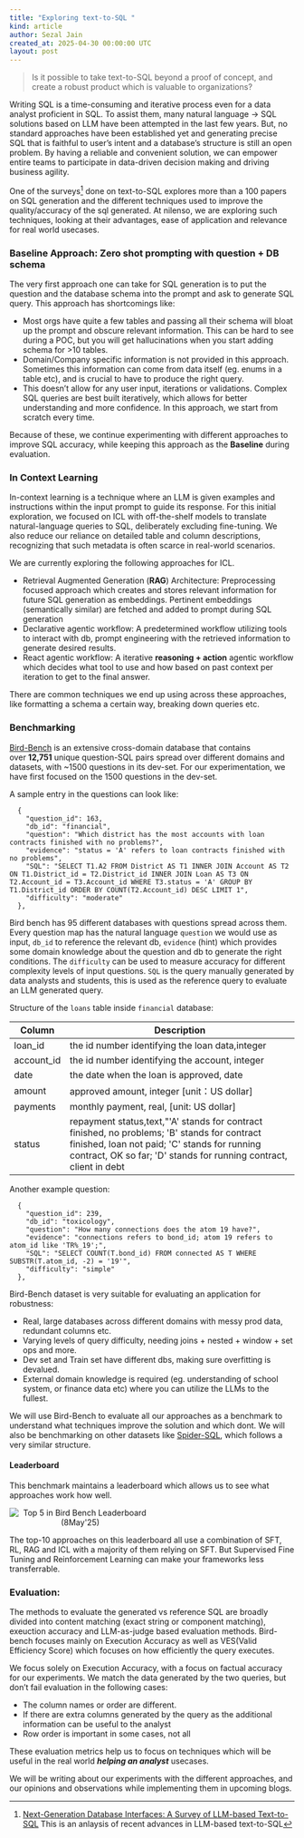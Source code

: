 ```yaml
---
title: "Exploring text-to-SQL "
kind: article
author: Sezal Jain
created_at: 2025-04-30 00:00:00 UTC
layout: post
---
```


> Is it possible to take text-to-SQL beyond a proof of concept, and create a robust product which is valuable to organizations?

Writing SQL is a time-consuming and iterative process even for a data analyst proficient in SQL. To assist them, many natural language → SQL solutions based on LLM have been attempted in the last few years. But, no standard approaches have been established yet and generating precise SQL that is faithful to user’s intent and a database’s structure is still an open problem. By having a reliable and convenient solution, we can empower entire teams to participate in data-driven decision making and driving business agility.

One of the surveys[^1] done on text-to-SQL explores more than a 100 papers on SQL generation and the different techniques used to improve the quality/accuracy of the sql generated. At nilenso, we are exploring such techniques, looking at their advantages, ease of application and relevance for real world usecases.

### Baseline Approach: Zero shot prompting with question + DB schema

The very first approach one can take for SQL generation is to put the question and the database schema into the prompt and ask to generate SQL query. This approach has shortcomings like:

- Most orgs have quite a few tables and passing all their schema will bloat up the prompt and obscure relevant information. This can be hard to see during a POC, but you will get hallucinations when you start adding schema for >10 tables.
- Domain/Company specific information is not provided in this approach. Sometimes this information can come from data itself (eg. enums in a table etc), and is crucial to have to produce the right query.
- This doesn’t allow for any user input, iterations or validations. Complex SQL queries are best built iteratively, which allows for better understanding and more confidence. In this approach, we start from scratch every time.

Because of these, we continue experimenting with different approaches to improve SQL accuracy, while keeping this approach as the **Baseline** during evaluation.

### In Context Learning

In-context learning is a technique where an LLM is given examples and instructions within the input prompt to guide its response.
For this initial exploration, we focused on ICL with off-the-shelf models to translate natural-language queries to SQL, deliberately excluding fine-tuning. We also reduce our reliance on detailed table and column descriptions, recognizing that such metadata is often scarce in real-world scenarios.

We are currently exploring the following approaches for ICL.
- Retrieval Augmented Generation (**RAG**) Architecture: Preprocessing focused approach which creates and stores relevant information for future SQL generation as embeddings. Pertinent embeddings (semantically similar) are fetched and added to prompt during SQL generation
- Declarative agentic workflow: A predetermined workflow utilizing tools to interact with db, prompt engineering with the retrieved information to generate desired results.
- React agentic workflow: A iterative **reasoning + action** agentic workflow which decides what tool to use and how based on past context per iteration to get to the final answer.

There are common techniques we end up using across these approaches, like formatting a schema a certain way, breaking down queries etc. 

### Benchmarking

[Bird-Bench](https://bird-bench.github.io/) is an extensive cross-domain database that contains over **12,751** unique question-SQL pairs spread over different domains and datasets, with ~1500 questions in its dev-set.  For our experimentation, we have first focused on the 1500 questions in the dev-set.

A sample entry in the questions can look like:

```
  {
    "question_id": 163,
    "db_id": "financial",
    "question": "Which district has the most accounts with loan contracts finished with no problems?",
    "evidence": "status = 'A' refers to loan contracts finished with no problems",
    "SQL": "SELECT T1.A2 FROM District AS T1 INNER JOIN Account AS T2 ON T1.District_id = T2.District_id INNER JOIN Loan AS T3 ON T2.Account_id = T3.Account_id WHERE T3.status = 'A' GROUP BY T1.District_id ORDER BY COUNT(T2.Account_id) DESC LIMIT 1",
    "difficulty": "moderate"
  },
```
Bird bench has 95 different databases with questions spread across them. Every question map has the natural language `question` we would use as input, `db_id` to reference the relevant db, `evidence` (hint) which provides some domain knowledge about the question and db to generate the right conditions. The `difficulty` can be used to measure accuracy for different complexity levels of input questions. `SQL` is the query manually generated by data analysts and students, this is used as the reference query to evaluate an LLM generated query.

Structure of the `loans` table inside `financial` database:

| Column    | Description |
| -------- | ------- |
| loan_id |   the id number identifying the loan data,integer    |
| account_id | the id number identifying the account, integer     |
| date    | the date when the loan is approved, date  |
| amount | approved amount, integer [unit：US dollar]    |
| payments    | monthly payment, real, [unit: US dollar]   |
| status | repayment status,text,"'A' stands for contract finished, no problems; 'B' stands for contract finished, loan not paid; 'C' stands for running contract, OK so far; 'D' stands for running contract, client in debt    |

Another example question:
```
  {
    "question_id": 239,
    "db_id": "toxicology",
    "question": "How many connections does the atom 19 have?",
    "evidence": "connections refers to bond_id; atom 19 refers to atom_id like 'TR%_19';",
    "SQL": "SELECT COUNT(T.bond_id) FROM connected AS T WHERE SUBSTR(T.atom_id, -2) = '19'",
    "difficulty": "simple"
  },
```


Bird-Bench dataset is very suitable for evaluating an application for robustness:
- Real, large databases across different domains with messy prod data, redundant columns etc.
- Varying levels of query difficulty, needing joins + nested + window + set ops and more.
- Dev set and Train set have different dbs, making sure overfitting is devalued.
- External domain knowledge is required (eg. understanding of school system, or finance data etc) where you can utilize the LLMs to the fullest.

We will use Bird-Bench to evaluate all our approaches as a benchmark to understand what techniques improve the solution and which dont. We will also be benchmarking on other datasets like [Spider-SQL](https://yale-lily.github.io/spider), which follows a very similar structure.

#### Leaderboard
This benchmark maintains a leaderboard which allows us to see what approaches work how well.

<img src="/images/blog/bird-bench-leaderboard.png" class="bucket-image" style="margin: auto; text-align:center; max-width: 250px" alt="Top 5 in Bird Bench Leaderboard (8May'25)">

The top-10 approaches on this leaderboard all use a combination of SFT, RL, RAG and ICL with a majority of them relying on SFT. But Supervised Fine Tuning and Reinforcement Learning can make your frameworks less transferrable.

### Evaluation:

The methods to evaluate the generated vs reference SQL are broadly divided into content matching (exact string or component matching), exeuction accuracy and LLM-as-judge based evaluation methods. Bird-bench focuses mainly on Execution Accuracy as well as VES(Valid Efficiency Score) which focuses on how efficiently the query executes. 

We focus solely on Execution Accuracy, with a focus on factual accuracy for our experiments. We match the data generated by the two queries, but don’t fail evaluation in the following cases:

- The column names or order are different.
- If there are extra columns generated by the query as the additional information can be useful to the analyst
- Row order is important in some cases, not all

These evaluation metrics help us to focus on techniques which will be useful in the real world ***helping an analyst*** usecases.

We will be writing about our experiments with the different approaches, and our opinions and observations while implementing them in upcoming blogs.

[^1]: [Next-Generation Database Interfaces: A Survey of LLM-based Text-to-SQL](https://arxiv.org/pdf/2406.08426v3) This is an anlaysis of recent advances in LLM-based text-to-SQL